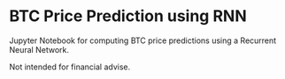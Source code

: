 # BTC Price Prediction using RNN

Jupyter Notebook for computing BTC price predictions using a Recurrent Neural Network.

Not intended for financial advise.
